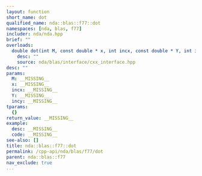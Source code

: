```yaml
---
layout: function
short_name: dot
qualified_name: nda::blas::f77::dot
namespaces: [nda, blas, f77]
includer: nda/nda.hpp
brief: ""
overloads:
  double dot(int M, const double * x, int incx, const double * Y, int incy):
    desc: ""
    source: nda/blas/interface/cxx_interface.hpp
desc: ""
params:
  M: __MISSING__
  x: __MISSING__
  incx: __MISSING__
  Y: __MISSING__
  incy: __MISSING__
tparams:
  {}
return_value: __MISSING__
example:
  desc: __MISSING__
  code: __MISSING__
see-also: []
title: nda::blas::f77::dot
permalink: /cpp-api/nda/blas/f77/dot
parent: nda::blas::f77
nav_exclude: true
...
```


